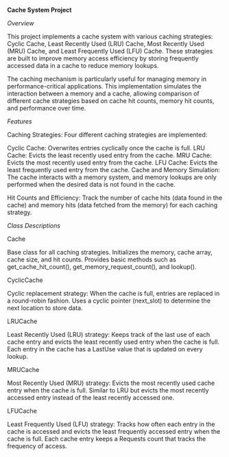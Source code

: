 **Cache System Project**

_Overview_

This project implements a cache system with various caching strategies: Cyclic Cache, Least Recently Used (LRU) Cache, Most Recently Used (MRU) Cache, and Least Frequently Used (LFU) Cache. These strategies are built to improve memory access efficiency by storing frequently accessed data in a cache to reduce memory lookups.

The caching mechanism is particularly useful for managing memory in performance-critical applications. This implementation simulates the interaction between a memory and a cache, allowing comparison of different cache strategies based on cache hit counts, memory hit counts, and performance over time.

_Features_

Caching Strategies: Four different caching strategies are implemented:

Cyclic Cache: Overwrites entries cyclically once the cache is full.
LRU Cache: Evicts the least recently used entry from the cache.
MRU Cache: Evicts the most recently used entry from the cache.
LFU Cache: Evicts the least frequently used entry from the cache.
Cache and Memory Simulation: The cache interacts with a memory system, and memory lookups are only performed when the desired data is not found in the cache.

Hit Counts and Efficiency: Track the number of cache hits (data found in the cache) and memory hits (data fetched from the memory) for each caching strategy.

_Class Descriptions_

Cache

Base class for all caching strategies.
Initializes the memory, cache array, cache size, and hit counts.
Provides basic methods such as get_cache_hit_count(), get_memory_request_count(), and lookup().

CyclicCache

Cyclic replacement strategy: When the cache is full, entries are replaced in a round-robin fashion.
Uses a cyclic pointer (next_slot) to determine the next location to store data.

LRUCache

Least Recently Used (LRU) strategy: Keeps track of the last use of each cache entry and evicts the least recently used entry when the cache is full.
Each entry in the cache has a LastUse value that is updated on every lookup.

MRUCache

Most Recently Used (MRU) strategy: Evicts the most recently used cache entry when the cache is full.
Similar to LRU but evicts the most recently accessed entry instead of the least recently accessed one.

LFUCache

Least Frequently Used (LFU) strategy: Tracks how often each entry in the cache is accessed and evicts the least frequently accessed entry when the cache is full.
Each cache entry keeps a Requests count that tracks the frequency of access.
